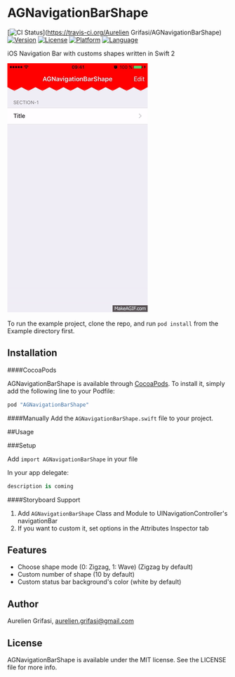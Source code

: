 # AGNavigationBarShape

[![CI Status](http://img.shields.io/travis/grifas/AGNavigationBarShape.svg?style=flat)](https://travis-ci.org/Aurelien Grifasi/AGNavigationBarShape)
[![Version](https://img.shields.io/cocoapods/v/AGNavigationBarShape.svg?style=flat)](http://cocoapods.org/pods/AGNavigationBarShape)
[![License](https://img.shields.io/cocoapods/l/AGNavigationBarShape.svg?style=flat)](http://cocoapods.org/pods/AGNavigationBarShape)
[![Platform](https://img.shields.io/cocoapods/p/AGNavigationBarShape.svg?style=flat)](http://cocoapods.org/pods/AGNavigationBarShape)
[![Language](http://img.shields.io/badge/language-swift-brightgreen.svg?style=flat
)](https://developer.apple.com/swift)

iOS Navigation Bar with customs shapes written in Swift 2

![sample](Screenshots/screenshot.gif)

To run the example project, clone the repo, and run `pod install` from the Example directory first.

## Installation

####CocoaPods

AGNavigationBarShape is available through [CocoaPods](http://cocoapods.org). To install
it, simply add the following line to your Podfile:

```ruby
pod "AGNavigationBarShape"
```

####Manually
Add the `AGNavigationBarShape.swift` file to your project. 

##Usage

###Setup

Add `import AGNavigationBarShape` in your file

In your app delegate:

```swift
description is coming
```

####Storyboard Support

1. Add `AGNavigationBarShape` Class and  Module to UINavigationController's navigationBar
2. If you want to custom it, set options in the Attributes Inspector tab

## Features
-  Choose shape mode (0: Zigzag, 1: Wave) (Zigzag by default)
-  Custom number of shape (10 by default)
-  Custom status bar background's color (white by default) 

## Author

Aurelien Grifasi, aurelien.grifasi@gmail.com

## License

AGNavigationBarShape is available under the MIT license. See the LICENSE file for more info.

